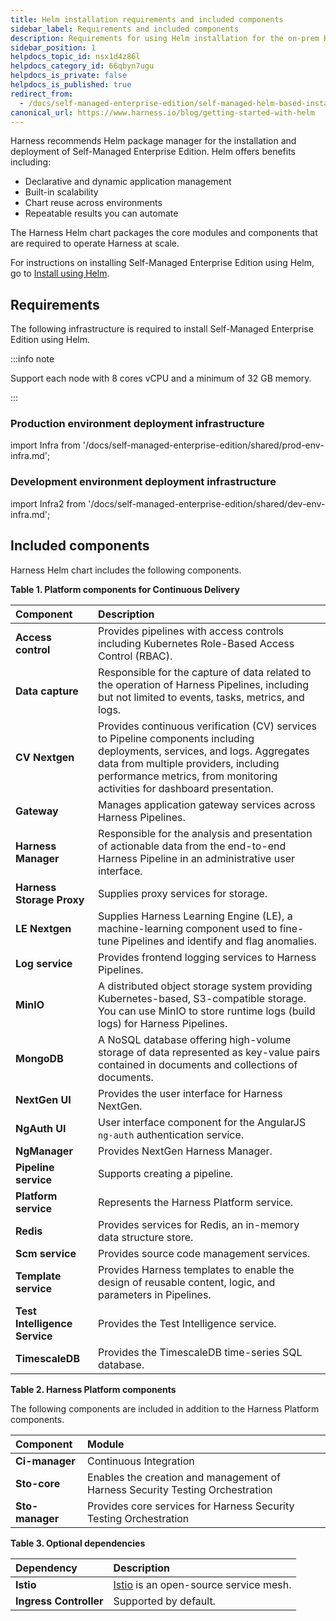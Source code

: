```yaml
---
title: Helm installation requirements and included components
sidebar_label: Requirements and included components
description: Requirements for using Helm installation for the on-prem Harness Self-Managed Enterprise Edition.
sidebar_position: 1
helpdocs_topic_id: nsx1d4z86l
helpdocs_category_id: 66qbyn7ugu
helpdocs_is_private: false
helpdocs_is_published: true
redirect_from:
  - /docs/self-managed-enterprise-edition/self-managed-helm-based-install/harness-helm-chart/
canonical_url: https://www.harness.io/blog/getting-started-with-helm
---
```


Harness recommends Helm package manager for the installation and deployment of Self-Managed Enterprise Edition. Helm offers benefits including:

* Declarative and dynamic application management
* Built-in scalability
* Chart reuse across environments
* Repeatable results you can automate

The Harness Helm chart packages the core modules and components that are required to operate Harness at scale.

For instructions on installing Self-Managed Enterprise Edition using Helm, go to [Install using Helm](/docs/self-managed-enterprise-edition/install/install-using-helm).

## Requirements

The following infrastructure is required to install Self-Managed Enterprise Edition using Helm.

:::info note

Support each node with 8 cores vCPU and a minimum of 32 GB memory.

:::

### Production environment deployment infrastructure

import Infra from '/docs/self-managed-enterprise-edition/shared/prod-env-infra.md';

<Infra />

### Development environment deployment infrastructure

import Infra2 from '/docs/self-managed-enterprise-edition/shared/dev-env-infra.md';

<Infra2 />

## Included components

Harness Helm chart includes the following components.

**Table 1. Platform components for Continuous Delivery**

| **Component** | **Description** |
| :-- | :-- |
| **Access control** | Provides pipelines with access controls including Kubernetes Role-Based Access Control (RBAC). |
| **Data capture** | Responsible for the capture of data related to the operation of Harness Pipelines, including but not limited to events, tasks, metrics, and logs. |
| **CV Nextgen** | Provides continuous verification (CV) services to Pipeline components including deployments, services, and logs. Aggregates data from multiple providers, including performance metrics, from monitoring activities for dashboard presentation. |
| **Gateway** | Manages application gateway services across Harness Pipelines. |
| **Harness Manager** | Responsible for the analysis and presentation of actionable data from the end-to-end Harness Pipeline in an administrative user interface. |
| **Harness Storage Proxy** | Supplies proxy services for storage. |
| **LE Nextgen** | Supplies Harness Learning Engine (LE), a machine-learning component used to fine-tune Pipelines and identify and flag anomalies. |
| **Log service** | Provides frontend logging services to Harness Pipelines. |
| **MinIO** | A distributed object storage system providing Kubernetes-based, S3-compatible storage. You can use MinIO to store runtime logs (build logs) for Harness Pipelines. |
| **MongoDB** | A NoSQL database offering high-volume storage of data represented as key-value pairs contained in documents and collections of documents. |
| **NextGen UI** | Provides the user interface for Harness NextGen. |
| **NgAuth UI** | User interface component for the AngularJS `ng-auth` authentication service. |
| **NgManager** | Provides NextGen Harness Manager. |
| **Pipeline service** | Supports creating a pipeline. |
| **Platform service** | Represents the Harness Platform service. |
| **Redis** | Provides services for Redis, an in-memory data structure store. |
| **Scm service** | Provides source code management services. |
| **Template service** | Provides Harness templates to enable the design of reusable content, logic, and parameters in Pipelines. |
| **Test Intelligence Service** | Provides the Test Intelligence service. |
| **TimescaleDB** | Provides the TimescaleDB time-series SQL database. |


**Table 2. Harness Platform components**

The following components are included in addition to the Harness Platform components.

| **Component** | **Module** |
| :-- | :-- |
| **Ci-manager** | Continuous Integration |
| **Sto-core** | Enables the creation and management of Harness Security Testing Orchestration |
| **Sto-manager** | Provides core services for Harness Security Testing Orchestration |

**Table 3. Optional dependencies**

| **Dependency** | **Description** |
| :-- | :-- |
| **Istio** | [Istio](https://istio.io/latest/about/service-mesh/) is an open-source service mesh. |
| **Ingress Controller** | Supported by default. |
